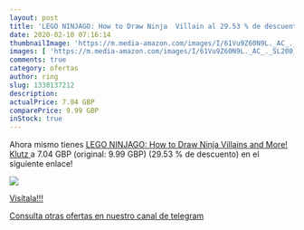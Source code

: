 ```yaml
---
layout: post
title: 'LEGO NINJAGO: How to Draw Ninja  Villain al 29.53 % de descuento'
date: 2020-02-10 07:16:14
thumbnailImage: 'https://m.media-amazon.com/images/I/61Vu9Z60N9L._AC_._SL200_.jpg'
images: [ 'https://m.media-amazon.com/images/I/61Vu9Z60N9L._AC_._SL200_.jpg' ]
comments: true
category: ofertas
author: ring
slug: 1338137212
description:
actualPrice: 7.04 GBP
comparePrice: 9.99 GBP
inStock: true
---
```


Ahora mismo tienes [LEGO NINJAGO: How to Draw Ninja  Villains and More!  Klutz ](https://www.amazon.com/dp/1338137212/?tag=redken08-20) a 7.04 GBP (original: 9.99 GBP) (29.53 %  de descuento) en el siguiente enlace!

[![](https://m.media-amazon.com/images/I/61Vu9Z60N9L._AC_._SL200_.jpg)](https://www.amazon.com/dp/1338137212/?tag=redken08-20)

[Visítala!!!](https://www.amazon.com/dp/1338137212/?tag=redken08-20)

[Consulta otras ofertas en nuestro canal de telegram](https://t.me/s/ofertas25)
